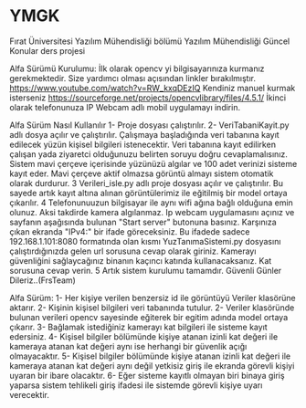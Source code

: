 # YMGK
Fırat Üniversitesi Yazılım Mühendisliği bölümü Yazılım Mühendisliği Güncel Konular ders projesi

Alfa Sürümü Kurulumu:
İlk olarak opencv yi bilgisayarınıza kurmanız gerekmektedir.
Size yardımcı olması açısından linkler bırakılmıştır.
https://www.youtube.com/watch?v=RW_kxqDEzIQ
Kendiniz manuel kurmak isterseniz 
https://sourceforge.net/projects/opencvlibrary/files/4.5.1/
İkinci olarak telefonunuza IP Webcam adlı mobil uygulamayı indirin.


Alfa Sürüm Nasıl Kullanılır
1- Proje dosyası çalıştırılır.
2- VeriTabaniKayit.py adlı dosya açılır ve çalıştırılır. Çalışmaya başladığında veri tabanına kayıt edilecek yüzün kişisel bilgileri istenecektir.
   Veri tabanına kayıt edilirken çalışan yada ziyaretci olduğunuzu belirten soruyu doğru cevaplamalısınız.
   Sistem mavi çerçeve içerisinde yüzünüzü algılar ve 100 adet verinizi sisteme kayıt eder.
   Mavi çerçeve aktif olmazsa görüntü almayı sistem otomatik olarak durdurur.
3  Verileri_isle.py adlı proje dosyası açılır ve çalıştırılır. Bu sayede artık kayıt altına alınan görüntülerimiz ile eğitilmiş bir model ortaya çıkarılır.
4  Telefonunuuzun bilgisayar ile aynı wifi ağına bağlı olduğuna emin olunuz. Aksi takdirde kamera algılanmaz. Ip webcam uygulamasını açınız ve sayfanın aşağısında bulunan 
"Start server" butonuna basınız. Karşınıza çıkan ekranda "IPv4:" bir ifade göreceksiniz. Bu ifadede sadece 192.168.1.101:8080 formatında olan kısmı YuzTanımaSistemi.py dosyasını çalıştırdığınızda
gelen url sorusuna cevap olarak giriniz. Kamerayı güvenliğini sağlaycağınız binanın kaçıncı katında kullanacaksanız. Kat sorusuna cevap verin.
5  Artık sistem kurulumu tamamdır. Güvenli Günler Dileriz..(FrsTeam)


Alfa Sürüm:
1- Her kişiye verilen benzersiz id ile görüntüyü Veriler klasörüne aktarır.
2- Kişinin kişisel bilgileri veri tabanında tutulur.
2- Veriler klasöründe bulunan verileri opencv sayesinde eğiterek bir egitim adında model ortaya çıkarır.
3- Bağlamak istediğiniz kamerayı kat bilgileri ile sisteme kayıt edersiniz.
4- Kişisel bilgiler bölümünde kişiye atanan izinli kat değeri ile kameraya atanan kat değeri aynı ise herhangi bir güvenlik açığı olmayacaktır.
5- Kişisel bilgiler bölümünde kişiye atanan izinli kat değeri ile kameraya atanan kat değeri aynı değil yetkisiz giriş ile ekranda görevli kişiyi uyaran bir ibare olacaktır.
6- Eğer sisteme kayıtlı olmayan biri binaya giriş yaparsa sistem tehlikeli giriş ifadesi ile sistemde görevli kişiye uyarı verecektir.



























